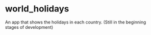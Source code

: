 # world_holidays
An app that shows the holidays in each country. (Still in the beginning stages of development)
